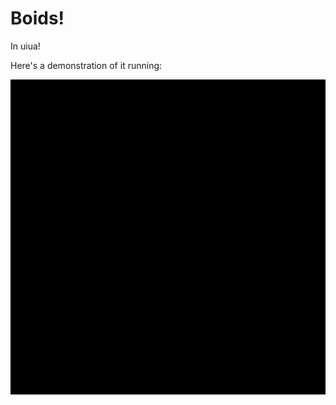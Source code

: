 # Boids!
In uiua!

Here's a demonstration of it running:

![Boids moving around hypnotically](./showcase.gif)

